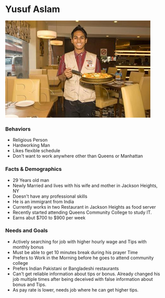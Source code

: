 # Yusuf Aslam
![Yusuf](https://github.com/ahamedbashir/randomFiles/blob/master/Waiter-Food-Server.jpg)
### Behaviors
- Religious Person
- Hardworking Man
- Likes flexible schedule
- Don't want to work anywhere other than Queens or Manhattan
### Facts & Demographics
- 29 Years old man
- Newly Married and lives with his wife and mother in Jackson Heights, NY
- Doesn't have any professional skills
- He is an immigrant from India
- Currently works in two Restaurant in Jackson Heights as food server
- Recently started attending Queens Community College to study IT.
- Earns abut $700 to $900 per week
### Needs and Goals
- Actively searching for job with higher hourly wage and Tips with monthly bonus
- Must be able to get 10 minutes break during his prayer Time
- Prefers to Work in the Morning before he goes to attend community college
- Prefers Indian Pakistani or Bangladeshi restaurants
- Can't get reliable information about tips or bonus. Already changed his job multiple times after being deceived with false information about bonus and Tips.
- As pay rate is lower, needs job where he can get higher tips.
